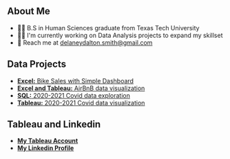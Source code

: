 


## About Me
* 👩‍🔬 B.S in Human Sciences graduate from Texas Tech University
* 👩‍💻 I'm currently working on Data Analysis projects to expand my skillset
* 📧 Reach me at delaneydalton.smith@gmail.com


## Data Projects
- [**Excel:** Bike Sales with Simple Dashboard](https://github.com/laneydsmith/portfolio_projects/blob/main/Bike_Sales_Excel_Project.xlsx)
- [**Excel and Tableau:** AirBnB data visualization](https://public.tableau.com/app/profile/delaney.smith8257/viz/AirBnBFullProject_17025044919680/Dashboard1)
- [**SQL:** 2020-2021 Covid data exploration](https://github.com/laneydsmith/portfolio_projects/blob/main/covid_project_data_exploration_sql)
- [**Tableau:** 2020-2021 Covid data visualization](https://public.tableau.com/app/profile/delaney.smith8257/viz/2020-2021CovidProjectDashboard/Dashboard1)

## Tableau and Linkedin
- [**My Tableau Account**](https://public.tableau.com/app/profile/delaney.smith8257/vizzes)
- [**My Linkedin Profile**](https://www.linkedin.com/in/delaney-smith-834793246/)

